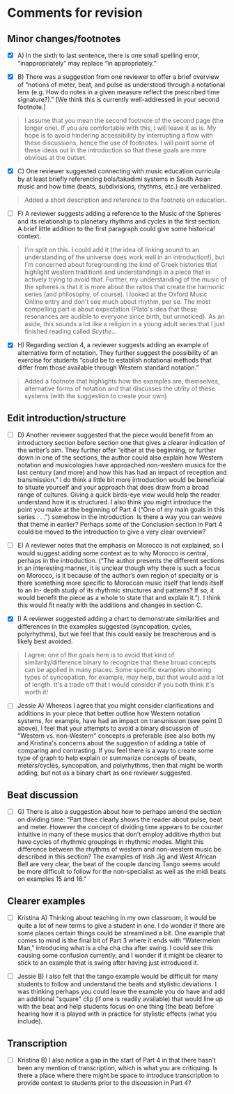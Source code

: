 # Comments for revision

## Minor changes/footnotes

- [x] A) In the sixth to last sentence, there is one small spelling error, “inappropriately” may replace “in appropriately.”

- [x] B) There was a suggestion from one reviewer to offer a brief overview of “notions of meter, beat, and pulse as understood through a notational lens (e.g. How do notes in a given measure reflect the prescribed time signature?).” [We think this is currently well-addressed in your second footnote.]

> I assume that you mean the second footnote of the second page (the longer one). If you are comfortable with this, I will leave it as is. My hope is to avoid hindering accessibility by interrupting a flow with these discussions, hence the use of footnotes. I will point some of these ideas out in the introduction so that these goals are more obvious at the outset.

- [x] C) One reviewer suggested connecting with music education curricula by at least briefly referencing bols/takadimi systems in South Asian music and how time (beats, subdivisions, rhythms, etc.) are verbalized.

> Added a short description and reference to the footnote on education.

- [ ] F) A reviewer suggests adding a reference to the Music of the Spheres and its relationship to planetary rhythms and cycles in the first section. A brief little addition to the first paragraph could give some historical context.

> I'm split on this. I could add it (the idea of linking sound to an understanding of the universe does work well in an introduction!), but I'm concerned about foregrounding the kind of Greek histories that highlight western traditions and understandings in a piece that is actively trying to avoid that. Further, my understanding of the music of the spheres is that it is more about the ratios that create the harmonic series (and philosophy, of course). I looked at the Oxford Music Online entry and don't see much about rhythm, per se. The most compelling part is about expectation (Plato's idea that these resonances are audible to everyone since birth, but unnoticed). As an aside, this sounds a lot like a religion in a young adult series that I just finished reading called *Scythe*...

- [x] H) Regarding section 4, a reviewer suggests adding an example of alternative form of notation. They further suggest the possibility of an exercise for students “could be to establish notational methods that differ from those available through Western standard notation.”

> Added a footnote that highlights how the examples are, themselves, alternative forms of notation and that discusses the utility of these systems (with the suggestion to create your own)

## Edit introduction/structure

- [ ] D) Another reviewer suggested that the piece would benefit from an introductory section before section one that gives a clearer indication of the writer’s aim. They further offer “either at the beginning, or further down in one of the sections, the author could also explain how Western notation and musicologies have approached non-western musics for the last century (and more) and how this has had an impact of reception and transmission.” I do think a little bit more introduction would be beneficial to situate yourself and your approach that does draw from a broad range of cultures. Giving a quick birds-eye view would help the reader understand how it is structured. I also think you might introduce the point you make at the beginning of Part 4 (“One of my main goals in this series . . .”) somehow in the introduction. Is there a way you can weave that theme in earlier? Perhaps some of the Conclusion section in Part 4 could be moved to the introduction to give a very clear overview?

- [ ] E) A reviewer notes that the emphasis on Morocco is not explained, so I would suggest adding some context as to why Morocco is central, perhaps in the introduction. (“The author presents the different sections in an interesting manner, it is unclear though why there is such a focus on Morocco, is it because of the author’s own region of specialty or is there something more specific to Moroccan music itself that lends itself to an in- depth study of its rhythmic structures and patterns? If so, it would benefit the piece as a whole to state that and explain it.”). I think this would fit neatly with the additions and changes in section C.

- [x] I) A reviewer suggested adding a chart to demonstrate similarities and differences in the examples suggested (syncopation, cycles, polyrhythms), but we feel that this could easily be treacherous and is likely best avoided.

> I agree: one of the goals here is to avoid that kind of similarity/difference binary to recognize that these broad concepts can be applied in many places. Some specific examples showing types of syncopation, for example, may help, but that would add a lot of length. It's a trade off that I would consider if you both think it's worth it!

- [ ] Jessie A) Whereas I agree that you might consider clarifications and additions in your piece that better outline how Western notation systems, for example, have had an impact on transmission (see point D above), I feel that your attempts to avoid a binary discussion of "Western vs. non-Western" concepts is preferable (see also both my and Kristina's concerns about the suggestion of adding a table of comparing and contrasting. If you feel there is a way to create some type of graph to help explain or summarize concepts of beats, meters/cycles, syncopation, and polyrhythms, then that might be worth adding, but not as a binary chart as one reviewer suggested.

## Beat discussion

- [ ] G) There is also a suggestion about how to perhaps amend the section on dividing time: “Part three clearly shows the reader about pulse, beat and meter. However the concept of dividing time appears to be counter intuitive in many of these musics that don’t employ additive rhythm but have cycles of rhythmic groupings in rhythmic modes. Might this difference between the rhythms of western and non-western music be described in this section? The examples of Irish Jig and West African Bell are very clear, the beat of the couple dancing Tango seems would be more difficult to follow for the non-specialist as well as the midi beats on examples 15 and 16.”

## Clearer examples

- [ ] Kristina A) Thinking about teaching in my own classroom, it would be quite a lot of new terms to give a student in one. I do wonder if there are some places certain things could be streamlined a bit. One example that comes to mind is the final bit of Part 3 where it ends with “Watermelon Man,” introducing what is a cha cha cha after swing. I could see this causing some confusion currently, and I wonder if it might be clearer to stick to an example that is swing after having just introduced it.

- [ ] Jessie B) I also felt that the tango example would be difficult for many students to follow and understand the beats and stylistic deviations. I was thinking perhaps you could leave the example you do have and add an additional "square" clip (if one is readily available) that would line up with the beat and help students focus on one thing (the beat) before hearing how it is played with in practice for stylistic effects (what you include).

## Transcription

- [ ] Kristina B) I also notice a gap in the start of Part 4 in that there hasn’t been any mention of transcription, which is what you are critiquing. Is there a place where there might be space to introduce transcription to provide context to students prior to the discussion in Part 4?
